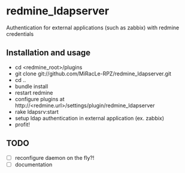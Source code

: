 redmine_ldapserver
==================

Authentication for external applications (such as zabbix) with redmine credentials

Installation and usage
-------------------------

* cd <redmine_root>/plugins
* git clone git://github.com/MiRacLe-RPZ/redmine_ldapserver.git
* cd ..
* bundle install
* restart redmine
* configure plugins at http://<redmine.url>/settings/plugin/redmine_ldapserver
* rake ldapsrv:start
* setup ldap authentication in external application (ex. zabbix)
* profit!

TODO
-------------------------

- [ ] reconfigure daemon on the fly?!
- [ ] documentation
